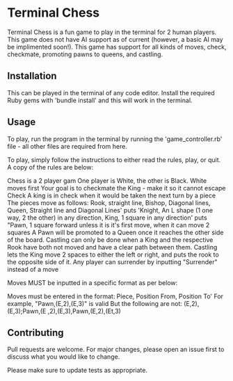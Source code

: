 # Terminal Chess

Terminal Chess is a fun game to play in the terminal for 2 human players. This game does not have AI support as of current (however, a basic AI may be implimented soon!). 
This game has support for all kinds of moves, check, checkmate, promoting pawns to queens, and castling.

## Installation

This can be played in the terminal of any code editor. Install the required Ruby gems with 'bundle install' and this will work in the terminal.

## Usage

To play, run the program in the terminal by running the 'game_controller.rb' file - all other files are required from here.

To play, simply follow the instructions to either read the rules, play, or quit. A copy of the rules are below:

Chess is a 2 player gam
One player is White, the other is Black. White moves first
Your goal is to checkmate the King - make it so it cannot escape Check
A king is in check when it would be taken the next turn by a piece
The pieces move as follows: Rook, straight line, Bishop, Diagonal lines, Queen, Straight line and Diagonal Lines'
puts 'Knight, An L shape (1 one way, 2 the other) in any direction, King, 1 square in any direction'
puts "Pawn, 1 square forward unless it is it's first move, when it can move 2 squares
A Pawn will be promoted to a Queen once it reaches the other side of the board.
Castling can only be done when a King and the respective Rook have both not moved and have a clear path between them.
Castling lets the King move 2 spaces to either the left or right, and puts the rook to the opposite side of it.
Any player can surrender by inputting "Surrender" instead of a move

Moves MUST be inputted in a specific format as per below:

Moves must be entered in the format: Piece, Position From, Position To'
For example, "Pawn,(E,2),(E,3)" is valid
But the following are not: 
(E,2),(E,3);Pawn,(E ,2),(E,3),Pawn,(E,2),(Et,3)

## Contributing

Pull requests are welcome. For major changes, please open an issue first to discuss what you would like to change.

Please make sure to update tests as appropriate.
